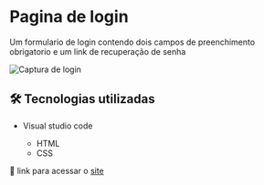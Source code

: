 # Pagina de login

Um formulario de login contendo dois campos de preenchimento obrigatorio e um link de recuperação de senha

![Captura de login](https://github.com/JoaoVitor2004/Pagina-de-login/assets/143558833/c2533159-7b14-4810-b5b0-a61028686141)

## 🛠 Tecnologias utilizadas

- Visual studio code
  
  - HTML
  - CSS

<p>🔗 link para acessar o <a href="https://joaovitor2004.github.io/Pagina-de-login/">site</a></p>
